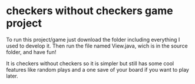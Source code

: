 # checkers without checkers game project
To run this project/game just download the folder including everything I used to develop it.
Then run the file named View.java, wich is in the source folder, and have fun!

It is checkers without checkers so it is simpler but still has some cool features like random plays and a one save of your board if you want to play later.
